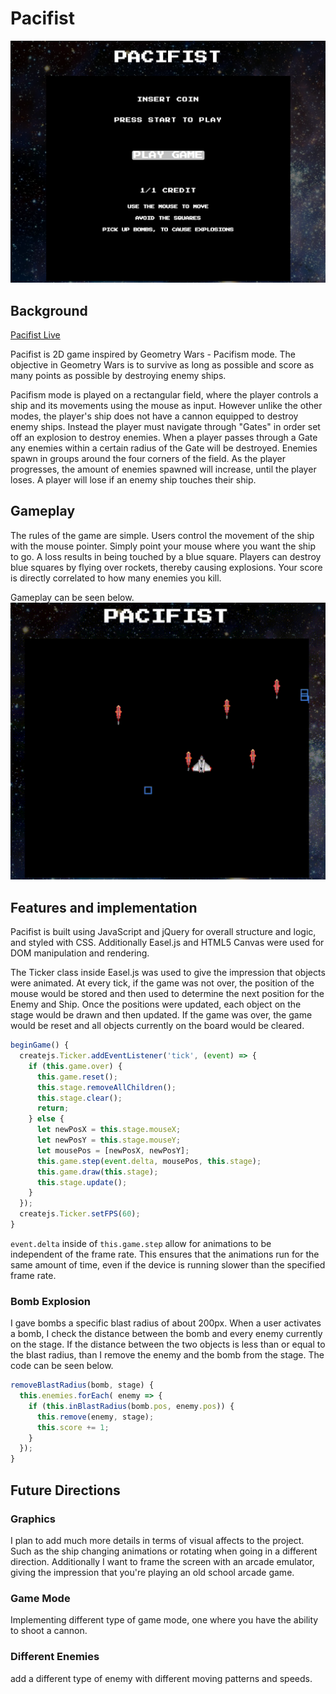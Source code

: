 # Pacifist

![welcome](images/pacifist-welcome-screen.png)

## Background

[Pacifist Live][pacifist]

[pacifist]: https://brandontat.github.io/pacifism_clone/

Pacifist is 2D game inspired by Geometry Wars - Pacifism mode. The objective in Geometry Wars is to survive as long as possible and score as many points as possible by destroying enemy ships.

Pacifism mode is played on a rectangular field, where the player controls a ship and its movements using the mouse as input. However unlike the other modes, the player's ship does not have a cannon equipped to destroy enemy ships. Instead the player must navigate through "Gates" in order set off an explosion to destroy enemies. When a player passes through a Gate any enemies within a certain radius of the Gate will be destroyed. Enemies spawn in groups around the four corners of the field. As the player progresses, the amount of enemies spawned will increase, until the player loses. A player will lose if an enemy ship touches their ship.

## Gameplay

The rules of the game are simple. Users control the movement of the ship with the mouse pointer. Simply point your mouse where you want the ship to go. A loss results in being touched by a blue square. Players can destroy blue squares by flying over rockets, thereby causing explosions. Your score is directly correlated to how many enemies you kill.

Gameplay can be seen below.
![](./images/source.gif)

## Features and implementation

Pacifist is built using JavaScript and jQuery for overall structure and logic, and styled with CSS. Additionally Easel.js and HTML5 Canvas were used for DOM manipulation and rendering.

The Ticker class inside Easel.js was used to give the impression that objects were animated. At every tick, if the game was not over, the position of the mouse would be stored and then used to determine the next position for the Enemy and Ship. Once the positions were updated, each object on the stage would be drawn and then updated. If the game was over, the game would be reset and all objects currently on the board would be cleared.
```JavaScript
beginGame() {
  createjs.Ticker.addEventListener('tick', (event) => {
    if (this.game.over) {
      this.game.reset();
      this.stage.removeAllChildren();
      this.stage.clear();
      return;
    } else {
      let newPosX = this.stage.mouseX;
      let newPosY = this.stage.mouseY;
      let mousePos = [newPosX, newPosY];
      this.game.step(event.delta, mousePos, this.stage);
      this.game.draw(this.stage);
      this.stage.update();
    }
  });
  createjs.Ticker.setFPS(60);
}
```
`event.delta` inside of `this.game.step` allow for animations to be independent of the frame rate. This ensures that the animations run for the same amount of time, even if the device is running slower than the specified frame rate.

### Bomb Explosion

I gave bombs a specific blast radius of about 200px. When a user activates a bomb, I check the distance between the bomb and every enemy currently on the stage. If the distance between the two objects is less than or equal to the blast radius, than I remove the enemy and the bomb from the stage. The code can be seen below.

```JavaScript
removeBlastRadius(bomb, stage) {
  this.enemies.forEach( enemy => {
    if (this.inBlastRadius(bomb.pos, enemy.pos)) {
      this.remove(enemy, stage);
      this.score += 1;
    }
  });
}
```

## Future Directions

### Graphics
I plan to add much more details in terms of visual affects to the project. Such as the ship changing animations or rotating when going in a different direction. Additionally I want to frame the screen with an arcade emulator, giving the impression that you're playing an old school arcade game.

### Game Mode
Implementing different type of game mode, one where you have the ability to shoot a cannon.

### Different Enemies
add a different type of enemy with different moving patterns and speeds.
